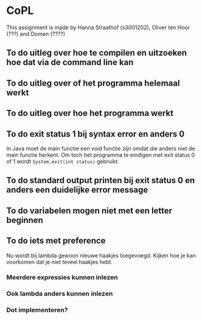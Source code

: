 # CoPL

This assignment is made by Hanna Straathof (s3001202), Oliver ten Hoor (???) and Domen (????)

## To do uitleg over hoe te compilen en uitzoeken hoe dat via de command line kan

## To do uitleg over of het programma helemaal werkt

## To do uitleg over hoe het programma werkt

## To do exit status 1 bij syntax error en anders 0
In Java moet de main functie een void functie zijn omdat die anders niet de main functie herkent. Om toch het programma te eindigen met exit status 0 of 1 wordt `System.exit(int status)` gebruikt.

## To do standard output printen bij exit status 0 en anders een duidelijke error message

## To do variabelen mogen niet met een letter beginnen

## To do iets met preference
Nu wordt bij lambda gewoon nieuwe haakjes toegevoegd. Kijken hoe je kan voorkomen dat je niet teveel haakjes hebt.

### Meerdere expressies kunnen inlezen

### Ook lambda anders kunnen inlezen

### Dot implementeren?
